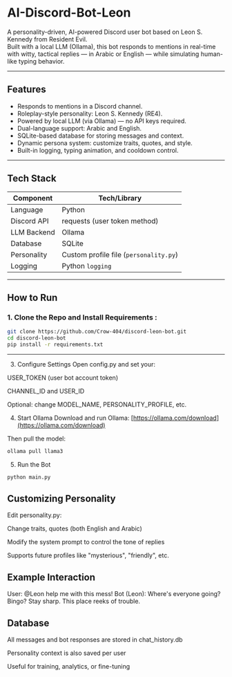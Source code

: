 # AI-Discord-Bot-Leon

A personality-driven, AI-powered Discord user bot based on Leon S. Kennedy from Resident Evil.  
Built with a local LLM (Ollama), this bot responds to mentions in real-time with witty, tactical replies — in Arabic or English — while simulating human-like typing behavior.

---

## Features

- Responds to mentions in a Discord channel.
- Roleplay-style personality: Leon S. Kennedy (RE4).
- Powered by local LLM (via Ollama) — no API keys required.
- Dual-language support: Arabic and English.
- SQLite-based database for storing messages and context.
- Dynamic persona system: customize traits, quotes, and style.
- Built-in logging, typing animation, and cooldown control.

---

## Tech Stack

| Component       | Tech/Library         |
|-----------------|----------------------|
| Language        | Python               |
| Discord API     | requests (user token method) |
| LLM Backend     | Ollama               |
| Database        | SQLite               |
| Personality     | Custom profile file (`personality.py`) |
| Logging         | Python `logging`     |


---

## How to Run

### 1. Clone the Repo and Install Requirements :

```bash
git clone https://github.com/Crow-404/discord-leon-bot.git
cd discord-leon-bot
pip install -r requirements.txt
```
--- 
3. Configure Settings
Open config.py and set your:

USER_TOKEN (user bot account token)

CHANNEL_ID and USER_ID

Optional: change MODEL_NAME, PERSONALITY_PROFILE, etc.

4. Start Ollama
Download and run Ollama:
[https://ollama.com/download](https://ollama.com/download)

Then pull the model:

```bash
ollama pull llama3
```
5. Run the Bot
```bash
python main.py
```
## Customizing Personality
Edit personality.py:

Change traits, quotes (both English and Arabic)

Modify the system prompt to control the tone of replies

Supports future profiles like "mysterious", "friendly", etc.

## Example Interaction
User: @Leon help me with this mess!
Bot (Leon): Where's everyone going? Bingo? Stay sharp. This place reeks of trouble.

## Database
All messages and bot responses are stored in chat_history.db

Personality context is also saved per user

Useful for training, analytics, or fine-tuning

